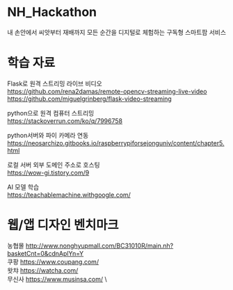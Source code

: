 # NH_Hackathon
내 손안에서 씨앗부터 재배까지 모든 순간을 디지털로 체험하는 구독형 스마트팜 서비스 


# 학습 자료 

Flask로 원격 스트리밍 라이브 비디오 \
https://github.com/rena2damas/remote-opencv-streaming-live-video
https://github.com/miguelgrinberg/flask-video-streaming


python으로 원격 컴퓨터 스트리밍 \
https://stackoverrun.com/ko/q/7996758

python서버와 파이 카메라 연동 \
https://neosarchizo.gitbooks.io/raspberrypiforsejonguniv/content/chapter5.html

로컬 서버 외부 도메인 주소로 호스팅 \
https://wow-gi.tistory.com/9

AI 모델 학습  \
https://teachablemachine.withgoogle.com/

# 웹/앱 디자인 벤치마크 
농협몰 http://www.nonghyupmall.com/BC31010R/main.nh?basketCnt=0&cdnAplYn=Y \
쿠팡 https://www.coupang.com/ \
왓챠 https://watcha.com/ \
무신사 https://www.musinsa.com/ \




